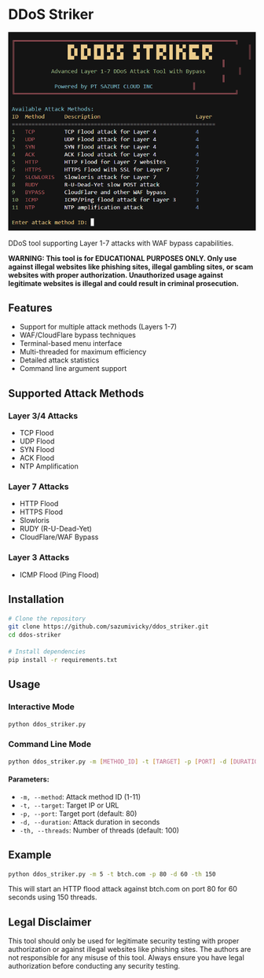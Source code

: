 # DDoS Striker

![Sazumi Cloud Preview1](./image.png)

DDoS tool supporting Layer 1-7 attacks with WAF bypass capabilities.

**WARNING: This tool is for EDUCATIONAL PURPOSES ONLY. Only use against illegal websites like phishing sites, illegal gambling sites, or scam websites with proper authorization. Unauthorized usage against legitimate websites is illegal and could result in criminal prosecution.**

## Features

- Support for multiple attack methods (Layers 1-7)
- WAF/CloudFlare bypass techniques
- Terminal-based menu interface
- Multi-threaded for maximum efficiency
- Detailed attack statistics
- Command line argument support

## Supported Attack Methods

### Layer 3/4 Attacks
- TCP Flood
- UDP Flood
- SYN Flood
- ACK Flood
- NTP Amplification

### Layer 7 Attacks
- HTTP Flood
- HTTPS Flood
- Slowloris
- RUDY (R-U-Dead-Yet)
- CloudFlare/WAF Bypass

### Layer 3 Attacks
- ICMP Flood (Ping Flood)

## Installation

```bash
# Clone the repository
git clone https://github.com/sazumivicky/ddos_striker.git
cd ddos-striker

# Install dependencies
pip install -r requirements.txt
```

## Usage

### Interactive Mode

```bash
python ddos_striker.py
```

### Command Line Mode

```bash
python ddos_striker.py -m [METHOD_ID] -t [TARGET] -p [PORT] -d [DURATION] -th [THREADS]
```

#### Parameters:
- `-m, --method`: Attack method ID (1-11)
- `-t, --target`: Target IP or URL
- `-p, --port`: Target port (default: 80)
- `-d, --duration`: Attack duration in seconds
- `-th, --threads`: Number of threads (default: 100)

## Example

```bash
python ddos_striker.py -m 5 -t btch.com -p 80 -d 60 -th 150
```

This will start an HTTP flood attack against btch.com on port 80 for 60 seconds using 150 threads.

## Legal Disclaimer

This tool should only be used for legitimate security testing with proper authorization or against illegal websites like phishing sites. The authors are not responsible for any misuse of this tool. Always ensure you have legal authorization before conducting any security testing. 